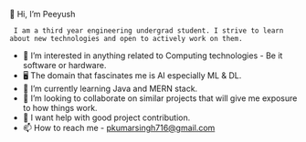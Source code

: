👋 Hi, I’m Peeyush

     I am a third year engineering undergrad student. I strive to learn about new technologies and open to actively work on them.

- 👀 I’m interested in anything related to Computing technologies - Be it software or hardware.
- 🖥️ The domain that fascinates me is AI especially ML & DL.
- 🌱 I’m currently learning Java and MERN stack.
- 💞️ I’m looking to collaborate on similar projects that will give me exposure to how things work.
- 🤔 I want help with good project contribution.
- 📫 How to reach me - pkumarsingh716@gmail.com

<!---
pks716/pks716 is a ✨ special ✨ repository because its `README.md` (this file) appears on your GitHub profile.
You can click the Preview link to take a look at your changes.
--->
